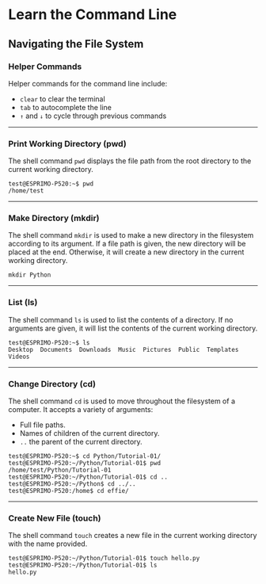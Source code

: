 # Learn the Command Line

## Navigating the File System

### Helper Commands

Helper commands for the command line include:

- `clear` to clear the terminal
- `tab` to autocomplete the line
- `↑` and `↓` to cycle through previous commands

---

### Print Working Directory (pwd)

The shell command `pwd` displays the file path from the root directory to the current working directory.

```none
test@ESPRIMO-P520:~$ pwd
/home/test
```

---

### Make Directory (mkdir)

The shell command `mkdir` is used to make a new directory in the filesystem according to its argument. If a file path is given, the new directory will be placed at the end. Otherwise, it will create a new directory in the current working directory.

```none
mkdir Python
```

---

### List (ls)

The shell command `ls` is used to list the contents of a directory. If no arguments are given, it will list the contents of the current working directory.

```none
test@ESPRIMO-P520:~$ ls
Desktop  Documents  Downloads  Music  Pictures  Public  Templates  Videos
```

---

### Change Directory (cd)

The shell command `cd` is used to move throughout the filesystem of a computer. It accepts a variety of arguments:

- Full file paths.
- Names of children of the current directory.
- `..` the parent of the current directory.

```none
test@ESPRIMO-P520:~$ cd Python/Tutorial-01/
test@ESPRIMO-P520:~/Python/Tutorial-01$ pwd
/home/test/Python/Tutorial-01
test@ESPRIMO-P520:~/Python/Tutorial-01$ cd ..
test@ESPRIMO-P520:~/Python$ cd ../..
test@ESPRIMO-P520:/home$ cd effie/
```

---

### Create New File (touch)

The shell command `touch` creates a new file in the current working directory with the name provided.

```none
test@ESPRIMO-P520:~/Python/Tutorial-01$ touch hello.py
test@ESPRIMO-P520:~/Python/Tutorial-01$ ls
hello.py
```

